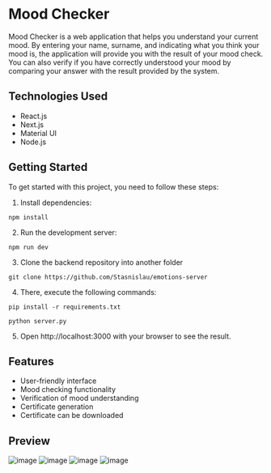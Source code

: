 # Mood Checker

Mood Checker is a web application that helps you understand your current mood. By entering your name, surname, and indicating what you think your mood is, the application will provide you with the result of your mood check. You can also verify if you have correctly understood your mood by comparing your answer with the result provided by the system.

## Technologies Used
- React.js
- Next.js
- Material UI
- Node.js

## Getting Started
To get started with this project, you need to follow these steps:

1. Install dependencies:
```
npm install
```

2. Run the development server:
```
npm run dev
```
3. Clone the backend repository into another folder
```
git clone https://github.com/Stasnislau/emotions-server
```
4. There, execute the following commands: 
```
pip install -r requirements.txt

python server.py
```

5. Open http://localhost:3000 with your browser to see the result.

## Features
- User-friendly interface
- Mood checking functionality
- Verification of mood understanding
- Certificate generation
- Certificate can be downloaded

## Preview
![image](https://github.com/Stasnislau/mood-certificate/assets/56834401/0be6e7ab-5185-4ee3-8c2b-1f92792c16a5)
![image](https://github.com/Stasnislau/mood-certificate/assets/56834401/01884498-8b17-433e-9351-1b45669aa046)
![image](https://github.com/Stasnislau/mood-certificate/assets/56834401/6396ec89-0a9e-4e8a-8f20-ba062e99ad32)
![image](https://github.com/Stasnislau/mood-certificate/assets/56834401/e9507306-a175-4ff5-8a88-8c368b11a172)



